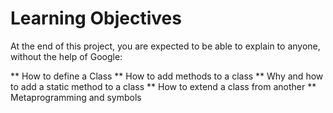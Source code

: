 # Learning Objectives
At the end of this project, you are expected to be able to explain to anyone, without the help of Google:

** How to define a Class
** How to add methods to a class
** Why and how to add a static method to a class
** How to extend a class from another
** Metaprogramming and symbols